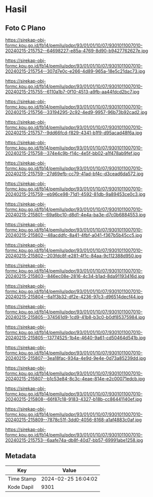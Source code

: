 # Hasil

## Foto C Plano

https://sirekap-obj-formc.kpu.go.id/fb14/pemilu/pdpr/93/01/01/10/07/9301011007010-20240215-215752--64698227-e85a-4769-8d90-b9427762627e.jpg

https://sirekap-obj-formc.kpu.go.id/fb14/pemilu/pdpr/93/01/01/10/07/9301011007010-20240215-215754--307d7e0c-e266-4d89-965a-18e5c21dac73.jpg

https://sirekap-obj-formc.kpu.go.id/fb14/pemilu/pdpr/93/01/01/10/07/9301011007010-20240215-215755--6110a1b7-0f10-4513-a9fb-aa44fdcd2bc7.jpg

https://sirekap-obj-formc.kpu.go.id/fb14/pemilu/pdpr/93/01/01/10/07/9301011007010-20240215-215756--33194295-2c92-4ed9-9957-96b73b92cad2.jpg

https://sirekap-obj-formc.kpu.go.id/fb14/pemilu/pdpr/93/01/01/10/07/9301011007010-20240215-215757--9dd66fcd-f829-4341-b1f9-d95acad48f6a.jpg

https://sirekap-obj-formc.kpu.go.id/fb14/pemilu/pdpr/93/01/01/10/07/9301011007010-20240215-215758--374e4c9b-f14c-4e5f-bb02-a1f478ab9fef.jpg

https://sirekap-obj-formc.kpu.go.id/fb14/pemilu/pdpr/93/01/01/10/07/9301011007010-20240215-215759--27d69efb-cc79-41ad-bf4c-d3cead6da572.jpg

https://sirekap-obj-formc.kpu.go.id/fb14/pemilu/pdpr/93/01/01/10/07/9301011007010-20240215-215759--eb96ce98-71d1-4592-81db-9a89453ce0c3.jpg

https://sirekap-obj-formc.kpu.go.id/fb14/pemilu/pdpr/93/01/01/10/07/9301011007010-20240215-215801--69a6bc10-d8d1-4e4a-ba3e-d7c0b6884553.jpg

https://sirekap-obj-formc.kpu.go.id/fb14/pemilu/pdpr/93/01/01/10/07/9301011007010-20240215-215802--48acddfc-8a41-4fbf-a041-f367b5b45cc5.jpg

https://sirekap-obj-formc.kpu.go.id/fb14/pemilu/pdpr/93/01/01/10/07/9301011007010-20240215-215802--203fdc8f-e281-4f1c-84aa-9c112388d950.jpg

https://sirekap-obj-formc.kpu.go.id/fb14/pemilu/pdpr/93/01/01/10/07/9301011007010-20240215-215803--846ec08e-2816-4c34-b1ad-8da91193416d.jpg

https://sirekap-obj-formc.kpu.go.id/fb14/pemilu/pdpr/93/01/01/10/07/9301011007010-20240215-215804--6a1f3b32-df2e-4236-97c3-d96514decf44.jpg

https://sirekap-obj-formc.kpu.go.id/fb14/pemilu/pdpr/93/01/01/10/07/9301011007010-20240215-215805--374561d9-1cd9-41b8-b3c0-b0df85375984.jpg

https://sirekap-obj-formc.kpu.go.id/fb14/pemilu/pdpr/93/01/01/10/07/9301011007010-20240215-215805--13774525-1b4e-4640-9a61-cd50464d541b.jpg

https://sirekap-obj-formc.kpu.go.id/fb14/pemilu/pdpr/93/01/01/10/07/9301011007010-20240215-215807--3ea18fac-934a-4e9d-9e4e-0d73a85239dd.jpg

https://sirekap-obj-formc.kpu.go.id/fb14/pemilu/pdpr/93/01/01/10/07/9301011007010-20240215-215807--b1c53e84-8c3c-4eae-814e-e2c00071edcb.jpg

https://sirekap-obj-formc.kpu.go.id/fb14/pemilu/pdpr/93/01/01/10/07/9301011007010-20240215-215808--66f87c18-9183-4327-b18b-cc86441140ef.jpg

https://sirekap-obj-formc.kpu.go.id/fb14/pemilu/pdpr/93/01/01/10/07/9301011007010-20240215-215809--7878c51f-3dd0-4056-8168-a1af4883c0af.jpg

https://sirekap-obj-formc.kpu.go.id/fb14/pemilu/pdpr/93/01/01/10/07/9301011007010-20240215-215753--6aafe74a-db8f-40d7-bb57-69991abe1258.jpg


## Metadata

| Key        | Value               |
| ---------- | ------------------- |
| Time Stamp | 2024-02-25 16:04:02 |
| Kode Dapil | 9301                |



